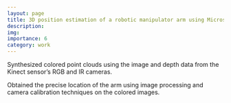 ```yaml
---
layout: page
title: 3D position estimation of a robotic manipulator arm using Microsoft Kinect sensor
description:
img: 
importance: 6
category: work
---
```


Synthesized colored point clouds using the image and depth data from the Kinect sensor’s RGB and IR cameras.

Obtained the precise location of the arm using image processing and camera calibration techniques on the colored images.
